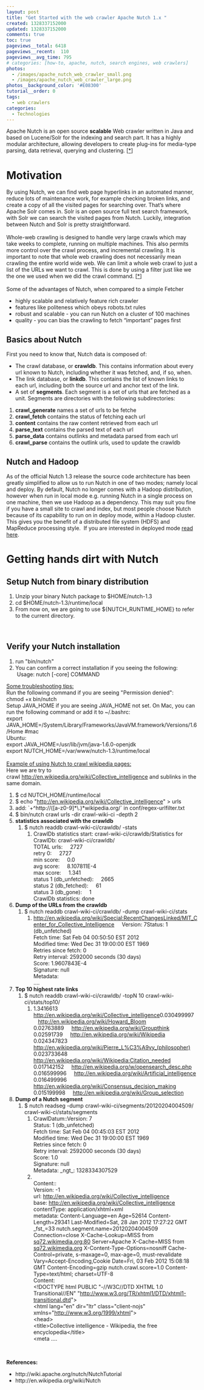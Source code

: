 ```yaml
---
layout: post
title: "Get Started with the web crawler Apache Nutch 1.x "
created: 1328337152000
updated: 1328337152000
comments: true
toc: true
pageviews__total: 6418
pageviews__recent:  110
pageviews__avg_time: 795
# categories: [how-to, apache, nutch, search engines, web crawlers]
photos:
  - /images/apache_nutch_web_crawler_small.png
  - /images/apache_nutch_web_crawler_large.png
photos__background_color: '#E08300'
tutorial__order: 0
tags:
  - web crawlers
categories:
  - Technologies
---
```

<p>Apache Nutch is an open source <strong>scalable</strong> Web crawler written in Java and based on Lucene/Solr for the indexing and search part.&nbsp;It has a highly modular architecture, allowing developers to create plug-ins for media-type parsing, data retrieval, querying and clustering. [<a href="http://en.wikipedia.org/wiki/Nutch">*</a>]</p>
<!--More-->

# Motivation

<div>
	By using Nutch, we can find web page hyperlinks in an automated manner, reduce lots of maintenance work, for example checking broken links, and create a copy of all the visited pages for searching over. That&rsquo;s where Apache Solr comes in. Solr is an open source full text search framework, with Solr we can search the visited pages from Nutch. Luckily, integration between Nutch and Solr is pretty straightforward.</div>
<div>
	&nbsp;</div>
<div>
	Whole-web crawling is designed to handle very large crawls which may take weeks to complete, running on multiple machines. This also permits more control over the crawl process, and incremental crawling. It is important to note that whole web crawling does not necessarily mean crawling the entire world wide web. We can limit a whole web crawl to just a list of the URLs we want to crawl. This is done by using a filter just like we the one we used when we did the crawl command. [<a href="http://wiki.apache.org/nutch/NutchTutorial">*</a>]</div>
<div>
	&nbsp;</div>
<div>
	Some of the advantages of Nutch, when compared to a simple Fetcher</div>
<ul>
	<li>
		highly scalable and relatively feature rich crawler</li>
	<li>
		features like politeness which obeys robots.txt rules</li>
	<li>
		robust and scalable - you can run Nutch on a cluster of 100 machines</li>
	<li>
		quality - you can bias the crawling to fetch &ldquo;important&rdquo; pages first</li>
</ul>

## Basics about Nutch

First you need to know that, Nutch data is composed of:

*   The crawl database, or **crawldb**. This contains information about every url known to Nutch, including whether it was fetched, and, if so, when.
*   The link database, or **linkdb**. This contains the list of known links to each url, including both the source url and anchor text of the link.
*   A set of **segments**. Each segment is a set of urls that are fetched as a unit. Segments are directories with the following subdirectories:

1.  **crawl_generate** names a set of urls to be fetche
2.  **crawl_fetch** contains the status of fetching each url
3.  **content** contains the raw content retrieved from each url
4.  **parse_text** contains the parsed text of each url
5.  **parse_data** contains outlinks and metadata parsed from each url
6.  **crawl_parse** contains the outlink urls, used to update the crawldb


## Nutch and Hadoop

As of the official Nutch 1.3 release the source code architecture has been greatly simplified to allow us to run Nutch in one of two modes; namely local and deploy. By default, Nutch no longer comes with a Hadoop distribution, however when run in local mode e.g. running Nutch in a single process on one machine, then we use Hadoop as a dependency. This may suit you fine if you have a small site to crawl and index, but most people choose Nutch because of its capability to run on in deploy mode, within a Hadoop cluster. This gives you the benefit of a distributed file system (HDFS) and MapReduce processing style. &nbsp;If you are interested in deployed mode <a href="http://wiki.apache.org/nutch/NutchHadoopTutorial" target="_blank">read here</a>.


# Getting hands dirt with Nutch

## Setup Nutch from binary distribution

<ol>
	<li>
		Unzip your binary Nutch package to $HOME/nutch-1.3</li>
	<li>
		cd $HOME/nutch-1.3/runtime/local</li>
	<li>
		From now on, we are going to use ${NUTCH_RUNTIME_HOME} to refer to the current directory.</li>
</ol>
<div>
	&nbsp;</div>
<div>

## Verify your Nutch installation

<ol>
	<li>
		run &quot;bin/nutch&quot;</li>
	<li>
		You can confirm a correct installation if you seeing the following: &nbsp;Usage: nutch [-core] COMMAND</li>
</ol>
<div>
	<u>Some troubleshooting tips:</u></div>
<div>
	Run the following command if you are seeing &quot;Permission denied&quot;:</div>
<div>
	chmod +x bin/nutch</div>
<div>
	Setup JAVA_HOME if you are seeing JAVA_HOME not set. On Mac, you can run the following command or add it to ~/.bashrc:</div>
<div>
	export JAVA_HOME=/System/Library/Frameworks/JavaVM.framework/Versions/1.6/Home #mac</div>
<div>
	Ubuntu:</div>
<div>
	export JAVA_HOME=/usr/lib/jvm/java-1.6.0-openjdk&nbsp;</div>
<div>
	export NUTCH_HOME=/var/www/nutch-1.3/runtime/local</div>
<div>
	&nbsp;</div>
<div>
	<u>Example of using Nutch to crawl wikipedia pages:</u></div>
<div>
	Here we are try to crawl&nbsp;<span class="s2"><a href="http://en.wikipedia.org/wiki/Collective_intelligence">http://en.wikipedia.org/wiki/Collective_intelligence</a>&nbsp;and sublinks in the same domain.</span></div>
<ol class="ol1">
	<li class="li1">
		$ cd NUTCH_HOME/runtime/local</li>
	<li class="li2">
		<span class="s1">$ echo &quot;<a href="http://en.wikipedia.org/wiki/Collective_intelligence"><span class="s2">http://en.wikipedia.org/wiki/Collective_intelligence</span></a>&quot; &gt; urls</span></li>
	<li class="li1">
		add: `+^http://([a-z0-9]*\.)*wikipedia.org/` in&nbsp;conf/regex-urlfilter.txt</li>
	<li class="li1">
		$ bin/nutch crawl urls -dir crawl-wiki-ci -depth 2</li>
	<li class="li1">
		<b>statistics associated with the crawldb</b>
		<ol class="ol1">
			<li class="li1">
				$ nutch readdb crawl-wiki-ci/crawldb/ -stats
				<ol class="ol1">
					<li class="li1">
						CrawlDb statistics start: crawl-wiki-ci/crawldb/Statistics for CrawlDb: crawl-wiki-ci/crawldb/<br />
						TOTAL urls:&nbsp;&nbsp;&nbsp;&nbsp; 2727<br />
						retry 0:&nbsp;&nbsp;&nbsp;&nbsp; 2727<br />
						min score:&nbsp;&nbsp;&nbsp;&nbsp; 0.0<br />
						avg score:&nbsp;&nbsp;&nbsp;&nbsp; 8.107811E-4<br />
						max score:&nbsp;&nbsp;&nbsp;&nbsp; 1.341<br />
						status 1 (db_unfetched):&nbsp;&nbsp;&nbsp;&nbsp; 2665<br />
						status 2 (db_fetched):&nbsp;&nbsp;&nbsp;&nbsp; 61<br />
						status 3 (db_gone):&nbsp;&nbsp;&nbsp;&nbsp; 1<br />
						CrawlDb statistics: done</li>
				</ol>
			</li>
		</ol>
	</li>
	<li class="li1">
		<b>Dump of the URLs from the crawldb</b>
		<ol class="ol1">
			<li class="li1">
				$ nutch readdb crawl-wiki-ci/crawldb/ -dump crawl-wiki-ci/stats
				<ol class="ol1">
					<li class="li1">
						<span class="s3"><a href="http://en.wikipedia.org/wiki/Special:RecentChangesLinked/MIT_Center_for_Collective_Intelligence"><span class="s2">http://en.wikipedia.org/wiki/Special:RecentChangesLinked/MIT_Center_for_Collective_Intelligence</span></a></span>&nbsp;&nbsp;&nbsp;&nbsp; Version: 7Status: 1 (db_unfetched)<br />
						Fetch time: Sat Feb 04 00:50:50 EST 2012<br />
						Modified time: Wed Dec 31 19:00:00 EST 1969<br />
						Retries since fetch: 0<br />
						Retry interval: 2592000 seconds (30 days)<br />
						Score: 1.9607843E-4<br />
						Signature: null<br />
						Metadata:<br />
						&hellip;.&nbsp;</li>
				</ol>
			</li>
		</ol>
	</li>
	<li class="li1">
		<b>Top 10 highest rate links</b>
		<ol class="ol1">
			<li class="li1">
				$ nutch readdb crawl-wiki-ci/crawldb/ -topN 10 crawl-wiki-ci/stats/top10/
				<ol class="ol1">
					<li class="li2">
						<span class="s1">1.3416613&nbsp;&nbsp;&nbsp;&nbsp; <a href="http://en.wikipedia.org/wiki/Collective_intelligence"><span class="s2">http://en.wikipedia.org/wiki/Collective_intelligence</span></a>0.030499997&nbsp;&nbsp;&nbsp;&nbsp; <a href="http://en.wikipedia.org/wiki/Howard_Bloom"><span class="s2">http://en.wikipedia.org/wiki/Howard_Bloom</span></a><br />
						0.02763889&nbsp;&nbsp;&nbsp;&nbsp; <a href="http://en.wikipedia.org/wiki/Groupthink"><span class="s2">http://en.wikipedia.org/wiki/Groupthink</span></a><br />
						0.02591739&nbsp;&nbsp;&nbsp;&nbsp; <a href="http://en.wikipedia.org/wiki/Wikipedia"><span class="s2">http://en.wikipedia.org/wiki/Wikipedia</span></a><br />
						0.024347823&nbsp;&nbsp;&nbsp;&nbsp; <a href="http://en.wikipedia.org/wiki/Pierre_L%C3%A9vy_(philosopher)"><span class="s2">http://en.wikipedia.org/wiki/Pierre_L%C3%A9vy_(philosopher)</span></a><br />
						0.023733648&nbsp;&nbsp;&nbsp;&nbsp; <a href="http://en.wikipedia.org/wiki/Wikipedia:Citation_needed"><span class="s2">http://en.wikipedia.org/wiki/Wikipedia:Citation_needed</span></a><br />
						0.017142152&nbsp;&nbsp;&nbsp;&nbsp; <a href="http://en.wikipedia.org/w/opensearch_desc.php"><span class="s2">http://en.wikipedia.org/w/opensearch_desc.php</span></a><br />
						0.016599996&nbsp;&nbsp;&nbsp;&nbsp; <a href="http://en.wikipedia.org/wiki/Artificial_intelligence"><span class="s2">http://en.wikipedia.org/wiki/Artificial_intelligence</span></a><br />
						0.016499996&nbsp;&nbsp;&nbsp;&nbsp; <a href="http://en.wikipedia.org/wiki/Consensus_decision_making"><span class="s2">http://en.wikipedia.org/wiki/Consensus_decision_making</span></a><br />
						0.015199998&nbsp;&nbsp;&nbsp;&nbsp; <a href="http://en.wikipedia.org/wiki/Group_selection"><span class="s2">http://en.wikipedia.org/wiki/Group_selection</span></a></span></li>
				</ol>
			</li>
		</ol>
	</li>
	<li class="li1">
		<b>Dump of a Nutch segment</b>
		<ol class="ol1">
			<li class="li1">
				$ nutch readseg -dump crawl-wiki-ci/segments/20120204004509/ crawl-wiki-ci/stats/segments
				<ol class="ol1">
					<li class="li1">
						CrawlDatum::Version: 7<br />
						Status: 1 (db_unfetched)<br />
						Fetch time: Sat Feb 04 00:45:03 EST 2012<br />
						Modified time: Wed Dec 31 19:00:00 EST 1969<br />
						Retries since fetch: 0<br />
						Retry interval: 2592000 seconds (30 days)<br />
						Score: 1.0<br />
						Signature: null<br />
						Metadata: _ngt_: 1328334307529</li>
					<li class="li1">
						<br />
						Content::<br />
						Version: -1<br />
						url: <a href="http://en.wikipedia.org/wiki/Collective_intelligence"><span class="s4">http://en.wikipedia.org/wiki/Collective_intelligence</span></a><br />
						base: <a href="http://en.wikipedia.org/wiki/Collective_intelligence"><span class="s4">http://en.wikipedia.org/wiki/Collective_intelligence</span></a><br />
						contentType: application/xhtml+xml<br />
						metadata: Content-Language=en Age=52614 Content-Length=29341 Last-Modified=Sat, 28 Jan 2012 17:27:22 GMT _fst_=33 nutch.segment.name=20120204004509 Connection=close X-Cache-Lookup=MISS from <a href="http://sq72.wikimedia.org/"><span class="s4">sq72.wikimedia.org:80</span></a> Server=Apache X-Cache=MISS from <a href="http://sq72.wikimedia.org/"><span class="s4">sq72.wikimedia.org</span></a> X-Content-Type-Options=nosniff Cache-Control=private, s-maxage=0, max-age=0, must-revalidate Vary=Accept-Encoding,Cookie Date=Fri, 03 Feb 2012 15:08:18 GMT Content-Encoding=gzip nutch.crawl.score=1.0 Content-Type=text/html; charset=UTF-8<br />
						Content:<br />
						&lt;!DOCTYPE html PUBLIC &quot;-//W3C//DTD XHTML 1.0 Transitional//EN&quot; &quot;<a href="http://www.w3.org/TR/xhtml1/DTD/xhtml1-transitional.dtd"><span class="s4">http://www.w3.org/TR/xhtml1/DTD/xhtml1-transitional.dtd</span></a>&quot;&gt;<br />
						&lt;html lang=&quot;en&quot; dir=&quot;ltr&quot; class=&quot;client-nojs&quot; xmlns=&quot;<a href="http://www.w3.org/1999/xhtml"><span class="s4">http://www.w3.org/1999/xhtml</span></a>&quot;&gt;<br />
						&lt;head&gt;<br />
						&lt;title&gt;Collective intelligence - Wikipedia, the free encyclopedia&lt;/title&gt;<br />
						&lt;meta &hellip;.<b>&nbsp;</b></li>
				</ol>
			</li>
		</ol>
	</li>
</ol>
<p class="li1">&nbsp;</p>
<p class="li1"><b>References:</b></p>
<ul>
	<li class="li1">
		http://wiki.apache.org/nutch/NutchTutorial</li>
	<li class="li1">
		http://en.wikipedia.org/wiki/Nutch</li>
</ul>
